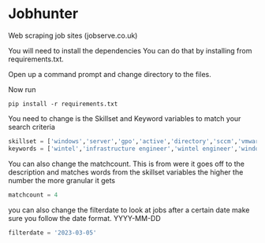 # Jobhunter
Web scraping job sites (jobserve.co.uk)


You will need to install the dependencies
You can do that by installing from requirements.txt.

Open up a command prompt and change directory to the files.

Now run 

```
pip install -r requirements.txt
```

You need to change is the Skillset and Keyword variables to match your search criteria
```python
skillset = ['windows','server','gpo','active','directory','sccm','vmware','itil','ad','gp','dns','dhcp','dfs','rds','infrastructure', 'powershell']
keywords = ['wintel','infrastructure engineer','wintel engineer','windows server']
```

You can also change the matchcount. This is from were it goes off to the description and matches words from the skillset variables the higher the number the more granular it gets

```python
matchcount = 4
```

you can also change the filterdate to look at jobs after a certain date make sure you follow the date format. YYYY-MM-DD

```python 
filterdate = '2023-03-05'
```